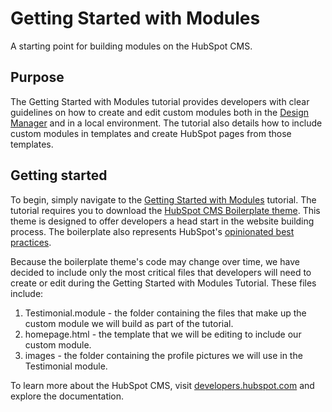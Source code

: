 # Getting Started with Modules

A starting point for building modules on the HubSpot CMS.

## Purpose

The Getting Started with Modules tutorial provides developers with clear guidelines on how to create and edit custom modules both in the [Design Manager](https://designers.hubspot.com/docs/developer-reference/design-manager) and in a local environment. The tutorial also details how to include custom modules in templates and create HubSpot pages from those templates.

## Getting started

To begin, simply navigate to the [Getting Started with Modules](https://designers.hubspot.com/tutorials/getting-started-with-modules) tutorial. The tutorial requires you to download the [HubSpot CMS Boilerplate theme](https://github.com/HubSpot/cms-theme-boilerplate). This theme is designed to offer developers a head start in the website building process. The boilerplate also represents HubSpot's [opinionated best practices](https://designers.hubspot.com/docs/building-blocks/themes/hubspot-cms-boilerplate).

Because the boilerplate theme's code may change over time, we have decided to include only the most critical files that developers will need to create or edit during the Getting Started with Modules Tutorial. These files include:

1. Testimonial.module - the folder containing the files that make up the custom module we will build as part of the tutorial.
2. homepage.html - the template that we will be editing to include our custom module.
3. images - the folder containing the profile pictures we will use in the Testimonial module.

To learn more about the HubSpot CMS, visit [developers.hubspot.com](https://designers.hubspot.com/docs?_ga=2.209474578.105050189.1584980358-1867732861.1581022431) and explore the documentation.
